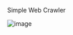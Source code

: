 Simple Web Crawler

![image](https://github.com/karthikkashyap/systemdesign/assets/336732/85ffc558-2774-41ed-be91-baaa6677fc11)

